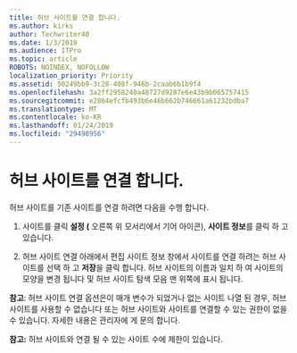 ```yaml
---
title: 허브 사이트를 연결 합니다.
ms.author: kirks
author: Techwriter40
ms.date: 1/3/2019
ms.audience: ITPro
ms.topic: article
ROBOTS: NOINDEX, NOFOLLOW
localization_priority: Priority
ms.assetid: 50249bb9-3c28-408f-946b-2caab6b1b9f4
ms.openlocfilehash: 3a2ff2958240a48727d9287e6e43b9b065757415
ms.sourcegitcommit: e2864efcfb493b6e46b662b746661a61232bdba7
ms.translationtype: MT
ms.contentlocale: ko-KR
ms.lasthandoff: 01/24/2019
ms.locfileid: "29498956"
---
```

# <a name="associate-a-hub-site"></a>허브 사이트를 연결 합니다.

허브 사이트를 기존 사이트를 연결 하려면 다음을 수행 합니다.
  
1. 사이트를 클릭 **설정 (** 오른쪽 위 모서리에서 기어 아이콘), **사이트 정보**를 클릭 하 고 있습니다. 
    
2. 허브 사이트 연결 아래에서 편집 사이트 정보 창에서 사이트를 연결 하려는 허브 사이트를 선택 하 고 **저장**을 클릭 합니다. 허브 사이트의 이름과 일치 하 여 사이트의 모양을 변경 됩니다 및 허브 사이트 탐색 모음 맨 위쪽에 표시 됩니다. 
    
 **참고**: 허브 사이트 연결 옵션은이 매개 변수가 되었거나 없는 사이트 나열 된 경우, 허브 사이트를 사용할 수 없습니다 또는 허브 사이트와 사이트를 연결할 수 있는 권한이 없을 수 있습니다. 자세한 내용은 관리자에 게 문의 합니다. 
  
 **참고:** 허브 사이트와 연결 될 수 있는 사이트 수에 제한이 있습니다. 
  

